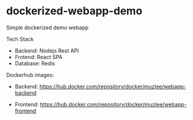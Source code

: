 # dockerized-webapp-demo
Simple dockerized demo webapp

Tech Stack
 - Backend: Nodejs Rest API
 - Frotend: React SPA
 - Database: Redis

Dockerhub images:
- Backend:
  https://hub.docker.com/repository/docker/muzlee/webapp-backend

- Frontend:
  https://hub.docker.com/repository/docker/muzlee/webapp-frontend
